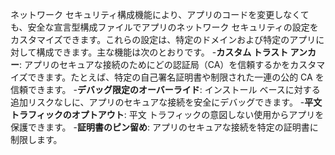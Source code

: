 ネットワーク セキュリティ構成機能により、アプリのコードを変更しなくても、安全な宣言型構成ファイルでアプリのネットワーク セキュリティの設定をカスタマイズできます。これらの設定は、特定のドメインおよび特定のアプリに対して構成できます。主な機能は次のとおりです。
-**カスタム トラスト アンカー**: アプリのセキュアな接続のためにどの認証局（CA）を信頼するかをカスタマイズできます。たとえば、特定の自己署名証明書や制限された一連の公的 CA を信頼できます。
-**デバッグ限定のオーバーライド**: インストール ベースに対する追加リスクなしに、アプリのセキュアな接続を安全にデバッグできます。
-**平文 トラフィックのオプトアウト**: 平文 トラフィックの意図しない使用からアプリを保護できます。
-**証明書のピン留め**: アプリのセキュアな接続を特定の証明書に制限します。
